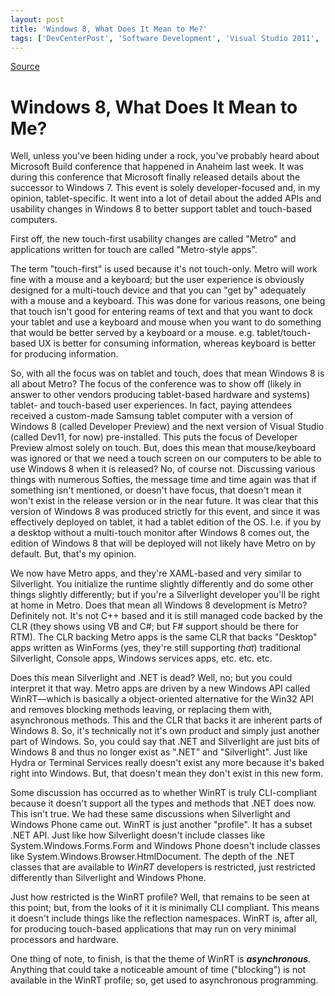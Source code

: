 ```yaml
---
layout: post
title: 'Windows 8, What Does It Mean to Me?'
tags: ['DevCenterPost', 'Software Development', 'Visual Studio 2011', 'Visual Studio vNext', 'Windows 8', 'msmvps', 'September 2011']
---
```

[Source](http://blogs.msmvps.com/peterritchie/2011/09/19/windows-8-what-does-it-mean-to-me/ "Permalink to Windows 8, What Does It Mean to Me?")

# Windows 8, What Does It Mean to Me?

Well, unless you've been hiding under a rock, you've probably heard about Microsoft Build conference that happened in Anaheim last week. It was during this conference that Microsoft finally released details about the successor to Windows 7. This event is solely developer-focused and, in my opinion, tablet-specific. It went into a lot of detail about the added APIs and usability changes in Windows 8 to better support tablet and touch-based computers.

First off, the new touch-first usability changes are called "Metro" and applications written for touch are called "Metro-style apps".

The term "touch-first" is used because it's not touch-only. Metro will work fine with a mouse and a keyboard; but the user experience is obviously designed for a multi-touch device and that you can "get by" adequately with a mouse and a keyboard. This was done for various reasons, one being that touch isn't good for entering reams of text and that you want to dock your tablet and use a keyboard and mouse when you want to do something that would be better served by a keyboard or a mouse. e.g. tablet/touch-based UX is better for consuming information, whereas keyboard is better for producing information.

So, with all the focus was on tablet and touch, does that mean Windows 8 is all about Metro? The focus of the conference was to show off (likely in answer to other vendors producing tablet-based hardware and systems) tablet- and touch-based user experiences. In fact, paying attendees received a custom-made Samsung tablet computer with a version of Windows 8 (called Developer Preview) and the next version of Visual Studio (called Dev11, for now) pre-installed. This puts the focus of Developer Preview almost solely on touch. But, does this mean that mouse/keyboard was ignored or that we need a touch screen on our computers to be able to use Windows 8 when it is released? No, of course not. Discussing various things with numerous Softies, the message time and time again was that if something isn't mentioned, or doesn't have focus, that doesn't mean it won't exist in the release version or in the near future. It was clear that this version of Windows 8 was produced strictly for this event, and since it was effectively deployed on tablet, it had a tablet edition of the OS. I.e. if you by a desktop without a multi-touch monitor after Windows 8 comes out, the edition of Windows 8 that will be deployed will not likely have Metro on by default. But, that's my opinion.

We now have Metro apps, and they're XAML-based and very similar to Silverlight. You initialize the runtime slightly differently and do some other things slightly differently; but if you're a Silverlight developer you'll be right at home in Metro. Does that mean all Windows 8 development is Metro? Definitely not. It's not C++ based and it is still managed code backed by the CLR (they shows using VB and C#; but F# support should be there for RTM). The CLR backing Metro apps is the same CLR that backs "Desktop" apps written as WinForms (yes, they're still supporting _that_) traditional Silverlight, Console apps, Windows services apps, etc. etc. etc.

Does this mean Silverlight and .NET is dead? Well, no; but you could interpret it that way. Metro apps are driven by a new Windows API called WinRT—which is basically a object-oriented alternative for the Win32 API and removes blocking methods leaving, or replacing them with, asynchronous methods. This and the CLR that backs it are inherent parts of Windows 8. So, it's technically not it's own product and simply just another part of Windows. So, you could say that .NET and Silverlight are just bits of Windows 8 and thus no longer exist as ".NET" and "Silverlight". Just like Hydra or Terminal Services really doesn't exist any more because it's baked right into Windows. But, that doesn't mean they don't exist in this new form.

Some discussion has occurred as to whether WinRT is truly CLI-compliant because it doesn't support all the types and methods that .NET does now. This isn't true. We had these same discussions when Silverlight and Windows Phone came out. WinRT is just another "profile". It has a subset .NET API. Just like how Silverlight doesn't include classes like System.Windows.Forms.Form and Windows Phone doesn't include classes like System.Windows.Browser.HtmlDocument. The depth of the .NET classes that are available to _WinRT_ developers is restricted, just restricted differently than Silverlight and Windows Phone.

Just how restricted is the WinRT profile? Well, that remains to be seen at this point; but, from the looks of it it is minimally CLI compliant. This means it doesn't include things like the reflection namespaces. WinRT is, after all, for producing touch-based applications that may run on very minimal processors and hardware.

One thing of note, to finish, is that the theme of WinRT is _**asynchronous**_. Anything that could take a noticeable amount of time ("blocking") is not available in the WinRT profile; so, get used to asynchronous programming.


